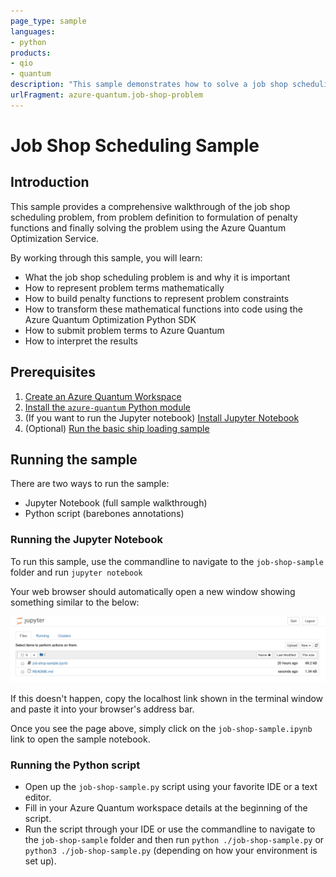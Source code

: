 ```yaml
---
page_type: sample
languages:
- python
products:
- qio
- quantum
description: "This sample demonstrates how to solve a job shop scheduling problem using the Azure Quantum optimization service."
urlFragment: azure-quantum.job-shop-problem
---
```


# Job Shop Scheduling Sample

## Introduction

This sample provides a comprehensive walkthrough of the job shop scheduling problem, from problem definition to formulation of penalty functions and finally solving the problem using the Azure Quantum Optimization Service.

By working through this sample, you will learn:

- What the job shop scheduling problem is and why it is important
- How to represent problem terms mathematically
- How to build penalty functions to represent problem constraints
- How to transform these mathematical functions into code using the Azure Quantum Optimization Python SDK
- How to submit problem terms to Azure Quantum
- How to interpret the results

## Prerequisites

1. [Create an Azure Quantum Workspace](TODO)
2. [Install the `azure-quantum` Python module](TODO)
3. (If you want to run the Jupyter notebook) [Install Jupyter Notebook](https://jupyter.org/install)
4. (Optional) [Run the basic ship loading sample](../ship-loading/)

## Running the sample

There are two ways to run the sample:

- Jupyter Notebook (full sample walkthrough)
- Python script (barebones annotations)

### Running the Jupyter Notebook

To run this sample, use the commandline to navigate to the `job-shop-sample` folder and run `jupyter notebook`

Your web browser should automatically open a new window showing something similar to the below:

![Jupyter Notebook landing page](./media/jupyter-homepage.png)

If this doesn't happen, copy the localhost link shown in the terminal window and paste it into your browser's address bar.

Once you see the page above, simply click on the `job-shop-sample.ipynb` link to open the sample notebook.

### Running the Python script

- Open up the `job-shop-sample.py` script using your favorite IDE or a text editor.
- Fill in your Azure Quantum workspace details at the beginning of the script.
- Run the script through your IDE or use the commandline to navigate to the `job-shop-sample` folder and then run `python ./job-shop-sample.py` or `python3 ./job-shop-sample.py` (depending on how your environment is set up).
